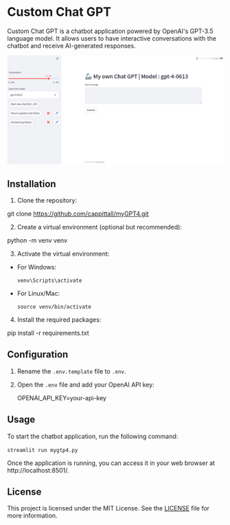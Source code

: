 # Custom Chat GPT

Custom Chat GPT is a chatbot application powered by OpenAI's GPT-3.5 language model. It allows users to have interactive conversations with the chatbot and receive AI-generated responses.


![Alt text](image.png)

## Installation

1. Clone the repository:

git clone https://github.com/cappittall/myGPT4.git


2. Create a virtual environment (optional but recommended):

python -m venv venv


3. Activate the virtual environment:
- For Windows:
  ```
  venv\Scripts\activate
  ```
- For Linux/Mac:
  ```
  source venv/bin/activate
  ```

4. Install the required packages:

pip install -r requirements.txt

## Configuration

1. Rename the `.env.template` file to `.env`.
2. Open the `.env` file and add your OpenAI API key:

    OPENAI_API_KEY=your-api-key


## Usage

To start the chatbot application, run the following command:


`streamlit run mygtp4.py`


Once the application is running, you can access it in your web browser at http://localhost:8501/.

## License

This project is licensed under the MIT License. See the [LICENSE](LICENSE) file for more information.
